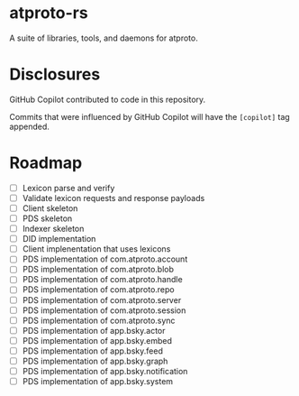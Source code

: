# atproto-rs

A suite of libraries, tools, and daemons for atproto.

# Disclosures

GitHub Copilot contributed to code in this repository.

Commits that were influenced by GitHub Copilot will have the `[copilot]` tag appended.

# Roadmap

* [ ] Lexicon parse and verify
* [ ] Validate lexicon requests and response payloads
* [ ] Client skeleton
* [ ] PDS skeleton
* [ ] Indexer skeleton
* [ ] DID implementation
* [ ] Client implenentation that uses lexicons
* [ ] PDS implementation of com.atproto.account
* [ ] PDS implementation of com.atproto.blob
* [ ] PDS implementation of com.atproto.handle
* [ ] PDS implementation of com.atproto.repo
* [ ] PDS implementation of com.atproto.server
* [ ] PDS implementation of com.atproto.session
* [ ] PDS implementation of com.atproto.sync
* [ ] PDS implementation of app.bsky.actor
* [ ] PDS implementation of app.bsky.embed
* [ ] PDS implementation of app.bsky.feed
* [ ] PDS implementation of app.bsky.graph
* [ ] PDS implementation of app.bsky.notification
* [ ] PDS implementation of app.bsky.system
